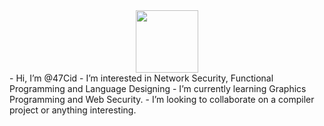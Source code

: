 <div id="header" align="center">
  <img src="https://media1.giphy.com/media/gjrYDwbjnK8x36xZIO/giphy.gif?cid=ecf05e47b5jsbo5ci82fady72a6odu3d7vz6lrwub80nvn9j&rid=giphy.gif" width="100"/>
</div>
- Hi, I’m @47Cid
- I’m interested in Network Security, Functional Programming and Language Designing
- I’m currently learning Graphics Programming and Web Security.
- I’m looking to collaborate on a compiler project or anything interesting.

<!---
47Cid/47Cid is a ✨ special ✨ repository because its `README.md` (this file) appears on your GitHub profile.
You can click the Preview link to take a look at your changes.
--->

